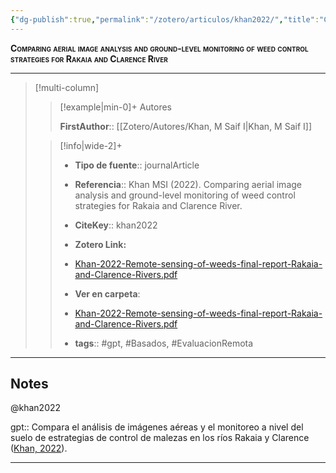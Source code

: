 ```yaml
---
{"dg-publish":true,"permalink":"/zotero/articulos/khan2022/","title":"Comparing aerial image analysis and ground-level monitoring of weed control strategies for Rakaia and Clarence River","tags":["#zotero"]}
---
```



<span style="font-variant:small-caps; font-weight: bold;">Comparing aerial image analysis and ground-level monitoring of weed control strategies for Rakaia and Clarence River</span>

---


> [!multi-column]
>
>> [!example|min-0]+ Autores
>> 
>> **FirstAuthor**:: [[Zotero/Autores/Khan, M Saif I\|Khan, M Saif I]]  
 >
>
>> [!info|wide-2]+
>>
>> - **Tipo de fuente**:: journalArticle
>> - **Referencia**:: Khan MSI (2022). Comparing aerial image analysis and ground-level monitoring of weed control strategies for Rakaia and Clarence River.
>> - **CiteKey**:: khan2022
>> - **Zotero Link:** 
>> - [Khan-2022-Remote-sensing-of-weeds-final-report-Rakaia-and-Clarence-Rivers.pdf](zotero://select/library/items/WDJ3BR42)
>>
>> - **Ver en carpeta**: 
>> - [Khan-2022-Remote-sensing-of-weeds-final-report-Rakaia-and-Clarence-Rivers.pdf](file://J:\OneDrive\Articulos\Khan-2022-Remote-sensing-of-weeds-final-report-Rakaia-and-Clarence-Rivers.pdf)
>> - **tags**:: #gpt, #Basados, #EvaluacionRemota



--- 

## Notes

@khan2022

gpt:: Compara el análisis de imágenes aéreas y el monitoreo a nivel del suelo de estrategias de control de malezas en los ríos Rakaia y Clarence ([Khan, 2022](zotero://select/library/items/VWM2SSN8)).






---







